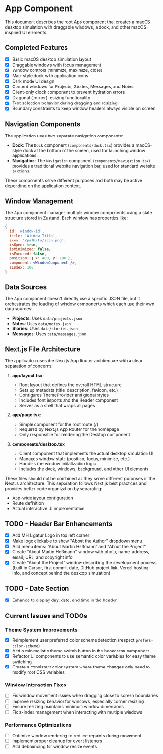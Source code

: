 # App Component

This document describes the root App component that creates a macOS desktop simulation with draggable windows, a dock, and other macOS-inspired UI elements.

## Completed Features
- [x] Basic macOS desktop simulation layout
- [x] Draggable windows with focus management
- [x] Window controls (minimize, maximize, close)
- [x] Mac-style dock with application icons
- [x] Dark mode UI design
- [x] Content windows for Projects, Stories, Messages, and Notes
- [x] Client-only clock component to prevent hydration errors
- [x] Diagonal (corner) resizing functionality
- [x] Text selection behavior during dragging and resizing
- [x] Boundary constraints to keep window headers always visible on screen

## Navigation Components

The application uses two separate navigation components:

- **Dock**: The `Dock` component (`components/dock.tsx`) provides a macOS-style dock at the bottom of the screen, used for launching window applications.
- **Navigation**: The `Navigation` component (`components/navigation.tsx`) provides a traditional website navigation bar, used for standard website sections.

These components serve different purposes and both may be active depending on the application context.

## Window Management

The App component manages multiple window components using a state structure stored in Zustand. Each window has properties like:

```jsx
{
  id: 'window-id',
  title: 'Window Title',
  icon: '/path/to/icon.png',
  isOpen: true,
  isMinimized: false,
  isFocused: false,
  position: { x: 400, y: 100 },
  component: <WindowComponent />,
  zIndex: 100
}
```

## Data Sources

The App component doesn't directly use a specific JSON file, but it orchestrates the loading of window components which each use their own data sources:

- **Projects**: Uses `data/projects.json`
- **Notes**: Uses `data/notes.json`
- **Stories**: Uses `data/stories.json`
- **Messages**: Uses `data/messages.json`

## Next.js File Architecture

The application uses the Next.js App Router architecture with a clear separation of concerns:

1. **app/layout.tsx**:
   - Root layout that defines the overall HTML structure
   - Sets up metadata (title, description, favicon, etc.)
   - Configures ThemeProvider and global styles
   - Includes font imports and the Header component
   - Serves as a shell that wraps all pages

2. **app/page.tsx**:
   - Simple component for the root route (/)
   - Required by Next.js App Router for the homepage
   - Only responsible for rendering the Desktop component

3. **components/desktop.tsx**:
   - Client component that implements the actual desktop simulation UI
   - Manages window state (position, focus, minimize, etc.)
   - Handles the window initialization logic
   - Includes the dock, windows, background, and other UI elements

These files should not be combined as they serve different purposes in the Next.js architecture. This separation follows Next.js best practices and provides better code organization by separating:
- App-wide layout configuration
- Route definition
- Actual interactive UI implementation

## TODO - Header Bar Enhancements
- [x] Add MH Ligatur Logo in top left corner
- [x] Make logo clickable to show "About the Author" dropdown menu
- [x] Add menu items: "About Martin Heßmann" and "About the Project"
- [x] Create "About Martin Heßmann" window with photo, name, address, email, URL, and copyright info
- [x] Create "About the Project" window describing the development process (built in Cursor, first commit date, GitHub project link, Vercel hosting info, and concept behind the desktop simulation)

## TODO - Date Section
- [x] Enhance to display day, date, and time in the header

## Current Issues and TODOs

### Theme System Improvements
- [x] Reimplement user preferred color scheme detection (respect `prefers-color-scheme`)
- [x] Add a minimalistic theme switch button in the header.tsx component
- [x] Refactor UI components to use semantic color variables for easy theme switching
- [x] Create a consistent color system where theme changes only need to modify root CSS variables

### Window Interaction Fixes
- [ ] Fix window movement issues when dragging close to screen boundaries
- [ ] Improve resizing behavior for windows, especially corner resizing
- [ ] Ensure resizing maintains minimum window dimensions
- [ ] Fix z-index management when interacting with multiple windows

### Performance Optimizations
- [ ] Optimize window rendering to reduce repaints during movement
- [ ] Implement proper cleanup for event listeners
- [ ] Add debouncing for window resize events
